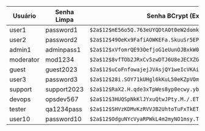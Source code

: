 | **Usuário** | **Senha Limpa** | **Senha BCrypt (Exemplo)** |
| --- | --- | --- |
| user1 | password1 | `$2a$12$mE56o5Q.763eUYQDtAOt0eW2domkBoPbgkuydJExwRCwC83hmeIZC` |
| user2 | password2 | `$2a$12$49OeKx9FafiAOWKEFa.SkuuSr5EPdLk7PUlIQEDkehZ4/wSOKN8.m` |
| admin1 | adminpass1 | `$2a$12$xVfomrQE93OefjoG1eUunOJBxkW0MHasoSEsHkoxOu8EqJWy1GMdO` |
| moderator | mod1234 | `$2a$12$8vfTOb2JRxCv5zwDTJ6U8eJECXZGXeBMXMtq64EccbrC3vZFdse62` |
| guest | guest2023 | `$2a$12$uCoFnfowajejJVAsjQY1weIcVKAiru7SxMGmVeJriP/tkqIFGZcfy` |
| user3 | password3 | `$2a$12$28i.SOY71kUHgl6kKuL50eKZpVOm4CqEpMErkYA57hxp4hdxCUerO` |
| support | support2023 | `$2a$12$RaX2.H.qde3xTpWes8yp0ecwy.ybQD/8mcjcRkcEyFDAjMjgGEPaS` |
| devops | opsdev567 | `$2a$12$3HUQSpNkKlJYxuQtwJPty.M./.ETrt/9lZj7K/eMRgda/9hSG04ua` |
| tester | qa1234pass | `$2a$12$SHVzKDMvKzRVVJB2UhtoTuFxTkETW8kClRDwmak1ZEYh36qsVj.Fe` |
| user10 | password10 | `$2a$12$OdguNYcVyaRPWkL4m2myNO1msy.TbfKJ8apjdqwYm3ezmd8Jn9p3i` |
